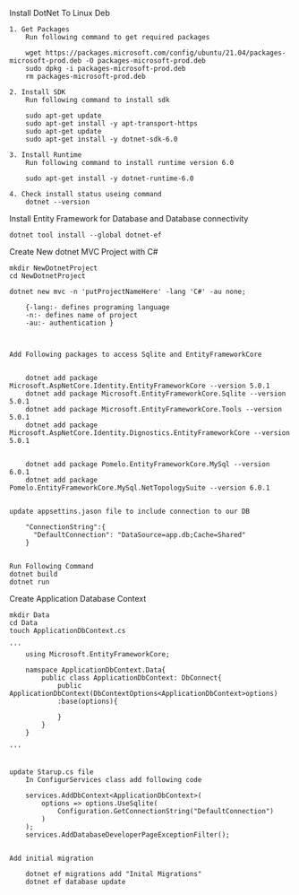 Install DotNet To Linux Deb

    1. Get Packages
        Run following command to get required packages

        wget https://packages.microsoft.com/config/ubuntu/21.04/packages-microsoft-prod.deb -O packages-microsoft-prod.deb
        sudo dpkg -i packages-microsoft-prod.deb
        rm packages-microsoft-prod.deb

    2. Install SDK
        Run following command to install sdk

        sudo apt-get update
        sudo apt-get install -y apt-transport-https
        sudo apt-get update
        sudo apt-get install -y dotnet-sdk-6.0

    3. Install Runtime
        Run following command to install runtime version 6.0

        sudo apt-get install -y dotnet-runtime-6.0

    4. Check install status useing command
        dotnet --version

Install Entity Framework for Database and Database connectivity

    dotnet tool install --global dotnet-ef

Create New dotnet MVC Project with C#

    mkdir NewDotnetProject
    cd NewDotnetProject

    dotnet new mvc -n 'putProjectNameHere' -lang 'C#' -au none;

        {-lang:- defines programing language
        -n:- defines name of project
        -au:- authentication }



    Add Following packages to access Sqlite and EntityFrameworkCore


        dotnet add package Microsoft.AspNetCore.Identity.EntityFrameworkCore --version 5.0.1
        dotnet add package Microsoft.EntityFrameworkCore.Sqlite --version 5.0.1
        dotnet add package Microsoft.EntityFrameworkCore.Tools --version 5.0.1
        dotnet add package Microsoft.AspNetCore.Identity.Dignostics.EntityFrameworkCore --version 5.0.1


        dotnet add package Pomelo.EntityFrameworkCore.MySql --version 6.0.1
        dotnet add package Pomelo.EntityFrameworkCore.MySql.NetTopologySuite --version 6.0.1


    update appsettins.jason file to include connection to our DB

        "ConnectionString":{
          "DefaultConnection": "DataSource=app.db;Cache=Shared"
        }


    Run Following Command
    dotnet build
    dotnet run

Create Application Database Context

    mkdir Data
    cd Data
    touch ApplicationDbContext.cs

    '''
        using Microsoft.EntityFrameworkCore;

        namspace ApplicationDbContext.Data{
            public class ApplicationDbContext: DbConnect{
                public ApplicationDbContext(DbContextOptions<ApplicationDbContext>options)
                :base(options){

                }
            }
        }

    '''


    update Starup.cs file
        In ConfigurServices class add following code

        services.AddDbContext<ApplicationDbContext>(
            options => options.UseSqlite(
                Configuration.GetConnectionString("DefaultConnection")
            )
        );
        services.AddDatabaseDeveloperPageExceptionFilter();


    Add initial migration

        dotnet ef migrations add "Inital Migrations"
        dotnet ef database update
